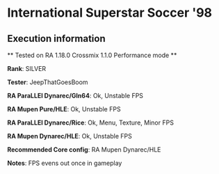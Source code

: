 # International Superstar Soccer '98 

## Execution information


** Tested on RA 1.18.0 Crossmix 1.1.0 Performance mode **


**Rank**: SILVER


**Tester**: JeepThatGoesBoom



**RA ParaLLEl Dynarec/Gln64**: Ok, Unstable FPS


**RA Mupen Pure/HLE**: Ok, Unstable FPS


**RA ParaLLEl Dynarec/Rice**: Ok, Menu, Texture, Minor FPS


**RA Mupen Dynarec/HLE**: Ok, Unstable FPS


**Recommended Core config**: RA Mupen Dynarec/HLE

**Notes**: FPS evens out once in gameplay